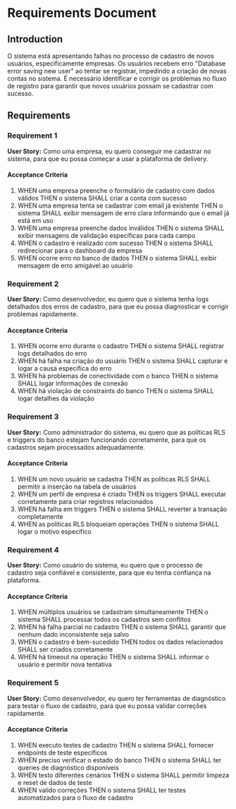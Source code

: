 # Requirements Document

## Introduction

O sistema está apresentando falhas no processo de cadastro de novos usuários, especificamente empresas. Os usuários recebem erro "Database error saving new user" ao tentar se registrar, impedindo a criação de novas contas no sistema. É necessário identificar e corrigir os problemas no fluxo de registro para garantir que novos usuários possam se cadastrar com sucesso.

## Requirements

### Requirement 1

**User Story:** Como uma empresa, eu quero conseguir me cadastrar no sistema, para que eu possa começar a usar a plataforma de delivery.

#### Acceptance Criteria

1. WHEN uma empresa preenche o formulário de cadastro com dados válidos THEN o sistema SHALL criar a conta com sucesso
2. WHEN uma empresa tenta se cadastrar com email já existente THEN o sistema SHALL exibir mensagem de erro clara informando que o email já está em uso
3. WHEN uma empresa preenche dados inválidos THEN o sistema SHALL exibir mensagens de validação específicas para cada campo
4. WHEN o cadastro é realizado com sucesso THEN o sistema SHALL redirecionar para o dashboard da empresa
5. WHEN ocorre erro no banco de dados THEN o sistema SHALL exibir mensagem de erro amigável ao usuário

### Requirement 2

**User Story:** Como desenvolvedor, eu quero que o sistema tenha logs detalhados dos erros de cadastro, para que eu possa diagnosticar e corrigir problemas rapidamente.

#### Acceptance Criteria

1. WHEN ocorre erro durante o cadastro THEN o sistema SHALL registrar logs detalhados do erro
2. WHEN há falha na criação do usuário THEN o sistema SHALL capturar e logar a causa específica do erro
3. WHEN há problemas de conectividade com o banco THEN o sistema SHALL logar informações de conexão
4. WHEN há violação de constraints do banco THEN o sistema SHALL logar detalhes da violação

### Requirement 3

**User Story:** Como administrador do sistema, eu quero que as políticas RLS e triggers do banco estejam funcionando corretamente, para que os cadastros sejam processados adequadamente.

#### Acceptance Criteria

1. WHEN um novo usuário se cadastra THEN as políticas RLS SHALL permitir a inserção na tabela de usuários
2. WHEN um perfil de empresa é criado THEN os triggers SHALL executar corretamente para criar registros relacionados
3. WHEN há falha em triggers THEN o sistema SHALL reverter a transação completamente
4. WHEN as políticas RLS bloqueiam operações THEN o sistema SHALL logar o motivo específico

### Requirement 4

**User Story:** Como usuário do sistema, eu quero que o processo de cadastro seja confiável e consistente, para que eu tenha confiança na plataforma.

#### Acceptance Criteria

1. WHEN múltiplos usuários se cadastram simultaneamente THEN o sistema SHALL processar todos os cadastros sem conflitos
2. WHEN há falha parcial no cadastro THEN o sistema SHALL garantir que nenhum dado inconsistente seja salvo
3. WHEN o cadastro é bem-sucedido THEN todos os dados relacionados SHALL ser criados corretamente
4. WHEN há timeout na operação THEN o sistema SHALL informar o usuário e permitir nova tentativa

### Requirement 5

**User Story:** Como desenvolvedor, eu quero ter ferramentas de diagnóstico para testar o fluxo de cadastro, para que eu possa validar correções rapidamente.

#### Acceptance Criteria

1. WHEN executo testes de cadastro THEN o sistema SHALL fornecer endpoints de teste específicos
2. WHEN preciso verificar o estado do banco THEN o sistema SHALL ter queries de diagnóstico disponíveis
3. WHEN testo diferentes cenários THEN o sistema SHALL permitir limpeza e reset de dados de teste
4. WHEN valido correções THEN o sistema SHALL ter testes automatizados para o fluxo de cadastro